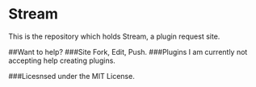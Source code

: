Stream
======

This is the repository which holds Stream, a plugin request site. 

##Want to help?
###Site
Fork, Edit, Push.
###Plugins
I am currently not accepting help creating plugins.

###Licesnsed under the MIT License.
